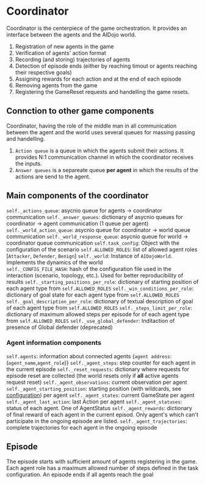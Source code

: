 # Coordinator
Coordinator is the centerpiece of the game orchestration. It provides an interface between the agents and the AIDojo world.

1. Registration of new agents in the game
2. Verification of agents' action format
3. Recording (and storing) trajectories of agents
4. Detection of episode ends (either by reaching timout or agents reaching their respective goals)
5. Assigning rewards for each action and at the end of each episode
6. Removing agents from the game
7. Registering the GameReset requests and handelling the game resets.

## Connction to other game components
Coordinator, having the role of the middle man in all communication between the agent and the world uses several queues for massing passing and handelling.

1. `Action queue` is a queue in which the agents submit their actions. It provides N:1 communication channel in which the coordinator receives the inputs.
2. `Answer queues` is a separeate queue **per agent** in which the results of the actions are send to the agent.


## Main components of the coordinator
`self._actions_queue`: asycnio queue for agents -> coordinator communication
`self._answer_queues`: dictionary of asycnio queues for coordinator -> agent communication (1 queue per agent)
`self._world_action_queue`: asycnio queue for coordinator -> world  queue communication
`self._world_response_queue`: asycnio queue for world -> coordinator  queue communication
`self.task_config`: Object with the configuration of the scenario
`self.ALLOWED_ROLES`: list of allowed agent roles [`Attacker`, `Defender`, `Benign`]
`self._world`: Instance of `AIDojoWorld`. Implements the dynamics of the world   
`self._CONFIG_FILE_HASH`: hash of the configuration file used in the interaction (scenario, topology, etc.). Used for better reproducibility of results
`self._starting_positions_per_role`: dictionary of starting position of each agent type from `self.ALLOWED_ROLES`
`self._win_conditions_per_role`: dictionary of goal state for each agent type from `self.ALLOWED_ROLES`
`self._goal_description_per_role`: dictionary of textual description of goal of each agent type from `self.ALLOWED_ROLES`
`self._steps_limit_per_role`: dictionary of maximum allowed steps per episode for of each agent type from `self.ALLOWED_ROLES`
`self._use_global_defender`: Inditaction of presence of Global defender (deprecated)

### Agent information components
`self.agents`: information about connected agents {`agent address`: (`agent_name`,`agent_role`)}
`self._agent_steps`: step counter for each agent in the current episode
`self._reset_requests`: dictionary where requests for episode reset are collected (the world resets only if **all** active agents request reset)
`self._agent_observations`: current observation per agent
`self._agent_starting_position`: starting position (with wildcards, see [configuration](../README.md#task-configuration)) per agent
`self._agent_states`: current GameState per agent 
`self._agent_last_action`: last Action per agent
`self._agent_statuses`: status of each agent. One of AgentStatus
`self._agent_rewards`: dictionary of final reward of each agent in the current episod. Only agent's which can't participate in the ongoing episode are listed.
`self._agent_trajectories`: complete trajectories for each agent in the ongoing episode


## Episode
The episode starts with sufficient amount of agents registering in the game. Each agent role has a maximum allowed number of steps defined in the task configuration. An episode ends if all agents reach the goal 